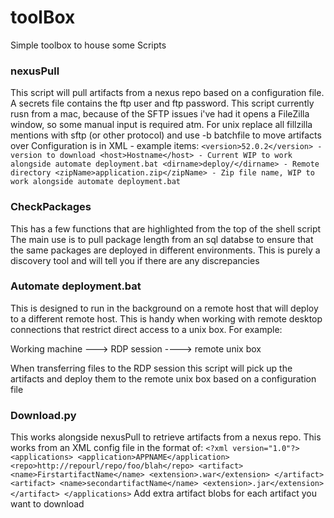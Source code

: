 # toolBox

Simple toolbox to house some Scripts

### nexusPull
This script will pull artifacts from a nexus repo based on a configuration file. A secrets file contains the ftp user and ftp password. This script currently rusn from a mac, because of the SFTP issues i've had it opens a FileZilla window, so some manual input is required atm. For unix replace all fillzilla mentions with sftp (or other protocol) and use -b batchfile to move artifacts over
Configuration is in XML - example items:
`<version>52.0.2</version> - version to download
<host>Hostname</host> - Current WIP to work alongside automate deployment.bat
<dirname>deploy/</dirname> - Remote directory
<zipName>application.zip</zipName> - Zip file name, WIP to work alongside automate deployment.bat`

### CheckPackages
This has a few functions that are highlighted from the top of the shell script
The main use is to pull package length from an sql databse to ensure that the same packages are deployed in different environments. This is purely a discovery tool and will tell you if there are any discrepancies

### Automate deployment.bat
This is designed to run in the background on a remote host that will deploy to a different remote host. This is handy when working with remote desktop connections that restrict direct access to a unix box. For example:

Working machine ---> RDP session ----> remote unix box

When transferring files to the RDP session this script will pick up the artifacts and deploy them to the remote unix box based on a configuration file

### Download.py
This works alongside nexusPull to retrieve artifacts from a nexus repo. This works from an XML config file in the format of:
`<?xml version="1.0"?>
  <applications>
    <application>APPNAME</application>
      <repo>http://repourl/repo/foo/blah</repo>
      <artifact>
        <name>FirstartifactName</name>
        <extension>.war</extension>
      </artifact>
      <artifact>
        <name>secondartifactName</name>
        <extension>.jar</extension>
      </artifact>
  </applications>`
Add extra artifact blobs for each artifact you want to download

